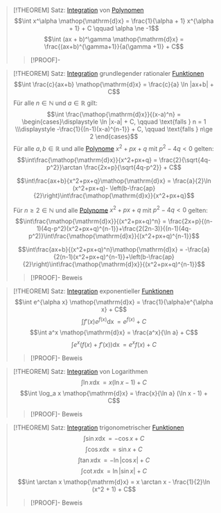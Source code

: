 > [!THEOREM] Satz: [Integration](Stammfunktion.md) von [Polynomen](../../Polynome/Polynom.md)
> $$\int x^\alpha \mathop{\mathrm{d}x} = \frac{1}{\alpha + 1} x^{\alpha + 1} + C \qquad \alpha \ne -1$$
> $$\int (ax + b)^\gamma \mathop{\mathrm{d}x} = \frac{(ax+b)^{\gamma+1}}{a(\gamma +1)} + C$$
> > [!PROOF]-

> [!THEOREM] Satz: [Integration](Stammfunktion.md) grundlegender rationaler [Funktionen](../../Funktionen/Funktion.md)
> $$\int \frac{c}{ax+b} \mathop{\mathrm{d}x} = \frac{c}{a} \ln |ax+b| + C$$
> Für alle $n\in\mathbb{N}$ und $a\in\mathbb{R}$ gilt:
> $$\int \frac{\mathop{\mathrm{d}x}}{(x-a)^n} = \begin{cases}\displaystyle \ln |x-a| + C, \qquad \text{falls } n = 1 \\\displaystyle -\frac{1}{(n-1)(x-a)^{n-1}} + C, \qquad \text{falls } n\ge 2 \end{cases}$$
> Für alle $a,b\in\mathbb{R}$ und alle [Polynome](../../Polynome/Polynom.md) $x^2+px+q$ mit $p^2-4q\lt 0$ gelten:
> $$\int\frac{\mathop{\mathrm{d}x}}{x^2+px+q} = \frac{2}{\sqrt{4q-p^2}}\arctan \frac{2x+p}{\sqrt{4q-p^2}} + C$$
> 
> $$\int\frac{ax+b}{x^2+px+q}\mathop{\mathrm{d}x} = \frac{a}{2}\ln (x^2+px+q)- \left(b-\frac{ap}{2}\right)\int\frac{\mathop{\mathrm{d}x}}{x^2+px+q}$$
> 
> Für $n\ge 2 \in \mathbb{N}$ und alle [Polynome](../../Polynome/Polynom.md) $x^2+px+q$ mit $p^2-4q\lt 0$ gelten:
> $$\int\frac{\mathop{\mathrm{d}x}}{(x^2+px+q)^n} = \frac{2x+p}{(n-1)(4q-p^2)(x^2+px+q)^{n-1}}+\frac{2(2n-3)}{(n-1)(4q-p^2)}\int\frac{\mathop{\mathrm{d}x}}{(x^2+px+q)^{n-1}}$$
> 
> $$\int\frac{ax+b}{(x^2+px+q)^n}\mathop{\mathrm{d}x} = -\frac{a}{2(n-1)(x^2+px+q)^{n-1}}+\left(b-\frac{ap}{2}\right)\int\frac{\mathop{\mathrm{d}x}}{(x^2+px+q)^{n-1}}$$
> 
> > [!PROOF]- Beweis

> [!THEOREM] Satz: [Integration](Stammfunktion.md) exponentieller [Funktionen](../../Funktionen/Funktion.md)
> $$\int e^{\alpha x} \mathop{\mathrm{d}x} = \frac{1}{\alpha}e^{\alpha x} + C$$
> $$\int f'(x) e^{f(x)} \mathop{\mathrm{d}x} = e^{f(x)} + C$$
> $$\int a^x \mathop{\mathrm{d}x} = \frac{a^x}{\ln a} + C$$
> $$\int e^x (f(x) + f'(x)) \mathop{\mathrm{d}x} = e^x f(x) + C$$
> > [!PROOF]- Beweis

> [!THEOREM] Satz: [Integration](Stammfunktion.md) von Logarithmen
> $$\int \ln x \mathop{\mathrm{d}x} = x (\ln x - 1) + C$$
> $$\int \log_a x \mathop{\mathrm{d}x} = \frac{x}{\ln a} (\ln x - 1) + C$$
> > [!PROOF]- Beweis

> [!THEOREM] Satz: [Integration](Stammfunktion.md) trigonometrischer [Funktionen](../../Funktionen/Funktion.md)
> $$\int \sin x \mathop{\mathrm{d}x} = -\cos x + C$$
> $$\int \cos x \mathop{\mathrm{d}x} = \sin x + C$$
> $$\int \tan x \mathop{\mathrm{d}x} = - \ln |\cos x| + C$$
> $$\int \cot x \mathop{\mathrm{d}x} = \ln |\sin x| + C$$
> $$\int \arctan x \mathop{\mathrm{d}x} = x \arctan x - \frac{1}{2}\ln (x^2 + 1) + C$$
> > [!PROOF]- Beweis